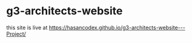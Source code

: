 # g3-architects-website
this site is live at https://hasancodex.github.io/g3-architects-website---Project/
